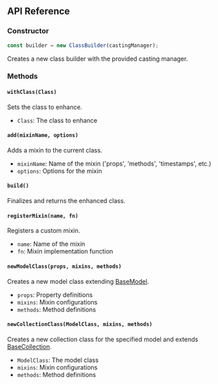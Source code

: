 ## API Reference

### Constructor

```javascript
const builder = new ClassBuilder(castingManager);
```

Creates a new class builder with the provided casting manager.

### Methods

#### `withClass(Class)`

Sets the class to enhance.

- `Class`: The class to enhance

#### `add(mixinName, options)`

Adds a mixin to the current class.

- `mixinName`: Name of the mixin ('props', 'methods', 'timestamps', etc.)
- `options`: Options for the mixin

#### `build()`

Finalizes and returns the enhanced class.

#### `registerMixin(name, fn)`

Registers a custom mixin.

- `name`: Name of the mixin
- `fn`: Mixin implementation function

#### `newModelClass(props, mixins, methods)`

Creates a new model class extending [BaseModel](/guide/models/base-model.md).

- `props`: Property definitions
- `mixins`: Mixin configurations
- `methods`: Method definitions

#### `newCollectionClass(ModelClass, mixins, methods)`

Creates a new collection class for the specified model and extends [BaseCollection](/guide/collections/base-collection.md).

- `ModelClass`: The model class
- `mixins`: Mixin configurations
- `methods`: Method definitions

